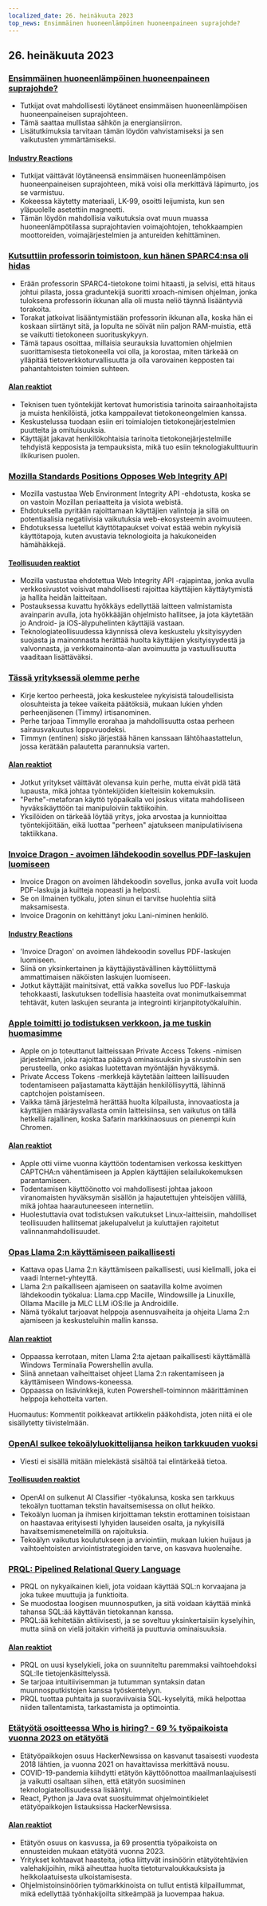 ```yaml
---
localized_date: 26. heinäkuuta 2023
top_news: Ensimmäinen huoneenlämpöinen huoneenpaineen suprajohde?
---
```


## 26. heinäkuuta 2023

### [Ensimmäinen huoneenlämpöinen huoneenpaineen suprajohde?](https://arxiv.org/abs/2307.12008)

- Tutkijat ovat mahdollisesti löytäneet ensimmäisen huoneenlämpöisen huoneenpaineisen suprajohteen.
- Tämä saattaa mullistaa sähkön ja energiansiirron.
- Lisätutkimuksia tarvitaan tämän löydön vahvistamiseksi ja sen vaikutusten ymmärtämiseksi.

#### [Industry Reactions](http://news.ycombinator.com/item?id=36864624)

- Tutkijat väittävät löytäneensä ensimmäisen huoneenlämpöisen huoneenpaineisen suprajohteen, mikä voisi olla merkittävä läpimurto, jos se varmistuu.
- Kokeessa käytetty materiaali, LK-99, osoitti leijumista, kun sen yläpuolelle asetettiin magneetti.
- Tämän löydön mahdollisia vaikutuksia ovat muun muassa huoneenlämpötilassa suprajohtavien voimajohtojen, tehokkaampien moottoreiden, voimajärjestelmien ja antureiden kehittäminen.

### [Kutsuttiin professorin toimistoon, kun hänen SPARC4:nsa oli hidas](https://infosec.exchange/@paco/110772422266480371)

- Erään professorin SPARC4-tietokone toimi hitaasti, ja selvisi, että hitaus johtui pilasta, jossa graduntekijä suoritti xroach-nimisen ohjelman, jonka tuloksena professorin ikkunan alla oli musta neliö täynnä lisääntyviä torakoita.
- Torakat jatkoivat lisääntymistään professorin ikkunan alla, koska hän ei koskaan siirtänyt sitä, ja lopulta ne söivät niin paljon RAM-muistia, että se vaikutti tietokoneen suorituskykyyn.
- Tämä tapaus osoittaa, millaisia seurauksia luvattomien ohjelmien suorittamisesta tietokoneella voi olla, ja korostaa, miten tärkeää on ylläpitää tietoverkkoturvallisuutta ja olla varovainen kepposten tai pahantahtoisten toimien suhteen.

#### [Alan reaktiot](http://news.ycombinator.com/item?id=36857314)

- Teknisen tuen työntekijät kertovat humoristisia tarinoita sairaanhoitajista ja muista henkilöistä, jotka kamppailevat tietokoneongelmien kanssa.
- Keskustelussa tuodaan esiin eri toimialojen tietokonejärjestelmien puutteita ja omituisuuksia.
- Käyttäjät jakavat henkilökohtaisia tarinoita tietokonejärjestelmille tehdyistä kepposista ja tempauksista, mikä tuo esiin teknologiakulttuurin ilkikurisen puolen.

### [Mozilla Standards Positions Opposes Web Integrity API](https://github.com/mozilla/standards-positions/issues/852)

- Mozilla vastustaa Web Environment Integrity API -ehdotusta, koska se on vastoin Mozillan periaatteita ja visiota webistä.
- Ehdotuksella pyritään rajoittamaan käyttäjien valintoja ja sillä on potentiaalisia negatiivisia vaikutuksia web-ekosysteemin avoimuuteen.
- Ehdotuksessa luetellut käyttötapaukset voivat estää webin nykyisiä käyttötapoja, kuten avustavia teknologioita ja hakukoneiden hämähäkkejä.

#### [Teollisuuden reaktiot](http://news.ycombinator.com/item?id=36857032)

- Mozilla vastustaa ehdotettua Web Integrity API -rajapintaa, jonka avulla verkkosivustot voisivat mahdollisesti rajoittaa käyttäjien käyttäytymistä ja hallita heidän laitteitaan.
- Postauksessa kuvattu hyökkäys edellyttää laitteen valmistamista avainparin avulla, jota hyökkääjän ohjelmisto hallitsee, ja jota käytetään jo Android- ja iOS-älypuhelinten käyttäjiä vastaan.
- Teknologiateollisuudessa käynnissä oleva keskustelu yksityisyyden suojasta ja mainonnasta herättää huolta käyttäjien yksityisyydestä ja valvonnasta, ja verkkomainonta-alan avoimuutta ja vastuullisuutta vaaditaan lisättäväksi.

### [Tässä yrityksessä olemme perhe](https://pboyd.io/posts/at-company-we-are-family/)

- Kirje kertoo perheestä, joka keskustelee nykyisistä taloudellisista olosuhteista ja tekee vaikeita päätöksiä, mukaan lukien yhden perheenjäsenen (Timmy) irtisanominen.
- Perhe tarjoaa Timmylle erorahaa ja mahdollisuutta ostaa perheen sairausvakuutus loppuvuodeksi.
- Timmyn (entinen) sisko järjestää hänen kanssaan lähtöhaastattelun, jossa kerätään palautetta parannuksia varten.

#### [Alan reaktiot](http://news.ycombinator.com/item?id=36864476)

- Jotkut yritykset väittävät olevansa kuin perhe, mutta eivät pidä tätä lupausta, mikä johtaa työntekijöiden kielteisiin kokemuksiin.
- "Perhe"-metaforan käyttö työpaikalla voi joskus viitata mahdolliseen hyväksikäyttöön tai manipuloiviin taktiikoihin.
- Yksilöiden on tärkeää löytää yritys, joka arvostaa ja kunnioittaa työntekijöitään, eikä luottaa "perheen" ajatukseen manipulatiivisena taktiikkana.

### [Invoice Dragon - avoimen lähdekoodin sovellus PDF-laskujen luomiseen](https://invoicedragon.com/)

- Invoice Dragon on avoimen lähdekoodin sovellus, jonka avulla voit luoda PDF-laskuja ja kuitteja nopeasti ja helposti.
- Se on ilmainen työkalu, joten sinun ei tarvitse huolehtia siitä maksamisesta.
- Invoice Dragonin on kehittänyt joku Lani-niminen henkilö.

#### [Industry Reactions](http://news.ycombinator.com/item?id=36860898)

- 'Invoice Dragon' on avoimen lähdekoodin sovellus PDF-laskujen luomiseen.
- Siinä on yksinkertainen ja käyttäjäystävällinen käyttöliittymä ammattimaisen näköisten laskujen luomiseen.
- Jotkut käyttäjät mainitsivat, että vaikka sovellus luo PDF-laskuja tehokkaasti, laskutuksen todellisia haasteita ovat monimutkaisemmat tehtävät, kuten laskujen seuranta ja integrointi kirjanpitotyökaluihin.

### [Apple toimitti jo todistuksen verkkoon, ja me tuskin huomasimme](https://httptoolkit.com/blog/apple-private-access-tokens-attestation/)

- Apple on jo toteuttanut laitteissaan Private Access Tokens -nimisen järjestelmän, joka rajoittaa pääsyä ominaisuuksiin ja sivustoihin sen perusteella, onko asiakas luotettavan myöntäjän hyväksymä.
- Private Access Tokens -merkkejä käytetään laitteen laillisuuden todentamiseen paljastamatta käyttäjän henkilöllisyyttä, lähinnä captchojen poistamiseen.
- Vaikka tämä järjestelmä herättää huolta kilpailusta, innovaatiosta ja käyttäjien määräysvallasta omiin laitteisiinsa, sen vaikutus on tällä hetkellä rajallinen, koska Safarin markkinaosuus on pienempi kuin Chromen.

#### [Alan reaktiot](http://news.ycombinator.com/item?id=36862494)

- Apple otti viime vuonna käyttöön todentamisen verkossa keskittyen CAPTCHA:n vähentämiseen ja Applen käyttäjien selailukokemuksen parantamiseen.
- Todentamisen käyttöönotto voi mahdollisesti johtaa jakoon viranomaisten hyväksymän sisällön ja hajautettujen yhteisöjen välillä, mikä johtaa haarautuneeseen internetiin.
- Huolestuttavia ovat todistuksen vaikutukset Linux-laitteisiin, mahdolliset teollisuuden hallitsemat jakelupalvelut ja kuluttajien rajoitetut valinnanmahdollisuudet.

### [Opas Llama 2:n käyttämiseen paikallisesti](https://replicate.com/blog/run-llama-locally)

- Kattava opas Llama 2:n käyttämiseen paikallisesti, uusi kielimalli, joka ei vaadi Internet-yhteyttä.
- Llama 2:n paikalliseen ajamiseen on saatavilla kolme avoimen lähdekoodin työkalua: Llama.cpp Macille, Windowsille ja Linuxille, Ollama Macille ja MLC LLM iOS:lle ja Androidille.
- Nämä työkalut tarjoavat helppoja asennusvaiheita ja ohjeita Llama 2:n ajamiseen ja keskusteluihin mallin kanssa.

#### [Alan reaktiot](http://news.ycombinator.com/item?id=36865495)

- Oppaassa kerrotaan, miten Llama 2:ta ajetaan paikallisesti käyttämällä Windows Terminalia Powershellin avulla.
- Siinä annetaan vaiheittaiset ohjeet Llama 2:n rakentamiseen ja käyttämiseen Windows-koneessa.
- Oppaassa on lisävinkkejä, kuten Powershell-toiminnon määrittäminen helppoja kehotteita varten.

Huomautus: Kommentit poikkeavat artikkelin pääkohdista, joten niitä ei ole sisällytetty tiivistelmään.

### [OpenAI sulkee tekoälyluokittelijansa heikon tarkkuuden vuoksi](https://decrypt.co/149826/openai-quietly-shutters-its-ai-detection-tool)

- Viesti ei sisällä mitään mielekästä sisältöä tai elintärkeää tietoa.

#### [Teollisuuden reaktiot](http://news.ycombinator.com/item?id=36862850)

- OpenAI on sulkenut AI Classifier -työkalunsa, koska sen tarkkuus tekoälyn tuottaman tekstin havaitsemisessa on ollut heikko.
- Tekoälyn luoman ja ihmisen kirjoittaman tekstin erottaminen toisistaan on haastavaa erityisesti lyhyiden lauseiden osalta, ja nykyisillä havaitsemismenetelmillä on rajoituksia.
- Tekoälyn vaikutus koulutukseen ja arviointiin, mukaan lukien huijaus ja vaihtoehtoisten arviointistrategioiden tarve, on kasvava huolenaihe.

### [PRQL: Pipelined Relational Query Language](https://github.com/PRQL/prql)

- PRQL on nykyaikainen kieli, jota voidaan käyttää SQL:n korvaajana ja joka tukee muuttujia ja funktioita.
- Se muodostaa loogisen muunnosputken, ja sitä voidaan käyttää minkä tahansa SQL:ää käyttävän tietokannan kanssa.
- PRQL:ää kehitetään aktiivisesti, ja se soveltuu yksinkertaisiin kyselyihin, mutta siinä on vielä joitakin virheitä ja puuttuvia ominaisuuksia.

#### [Alan reaktiot](http://news.ycombinator.com/item?id=36866861)

- PRQL on uusi kyselykieli, joka on suunniteltu paremmaksi vaihtoehdoksi SQL:lle tietojenkäsittelyssä.
- Se tarjoaa intuitiivisemman ja tutumman syntaksin datan muunnosputkistojen kanssa työskentelyyn.
- PRQL tuottaa puhtaita ja suoraviivaisia SQL-kyselyitä, mikä helpottaa niiden tallentamista, tarkastamista ja optimointia.

### [Etätyötä osoitteessa Who is hiring? - 69 % työpaikoista vuonna 2023 on etätyötä](https://blog.spatial.chat/tracking-hackernews-shifting-preferences-for-remote-jobs-over-5-years/)

- Etätyöpaikkojen osuus HackerNewsissa on kasvanut tasaisesti vuodesta 2018 lähtien, ja vuonna 2021 on havaittavissa merkittävä nousu.
- COVID-19-pandemia kiihdytti etätyön käyttöönottoa maailmanlaajuisesti ja vaikutti osaltaan siihen, että etätyön suosiminen teknologiateollisuudessa lisääntyi.
- React, Python ja Java ovat suosituimmat ohjelmointikielet etätyöpaikkojen listauksissa HackerNewsissa.

#### [Alan reaktiot](http://news.ycombinator.com/item?id=36863280)

- Etätyön osuus on kasvussa, ja 69 prosenttia työpaikoista on ennusteiden mukaan etätyötä vuonna 2023.
- Yritykset kohtaavat haasteita, jotka liittyvät insinöörin etätyötehtävien valehakijoihin, mikä aiheuttaa huolta tietoturvaloukkauksista ja heikkolaatuisesta ulkoistamisesta.
- Ohjelmistoinsinöörien työmarkkinoista on tullut entistä kilpaillummat, mikä edellyttää työnhakijoilta sitkeämpää ja luovempaa hakua.
